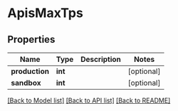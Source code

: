 # ApisMaxTps

## Properties
Name | Type | Description | Notes
------------ | ------------- | ------------- | -------------
**production** | **int** |  | [optional] 
**sandbox** | **int** |  | [optional] 

[[Back to Model list]](../README.md#documentation-for-models) [[Back to API list]](../README.md#documentation-for-api-endpoints) [[Back to README]](../README.md)


